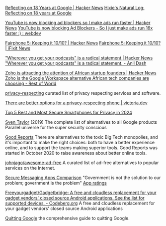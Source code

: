 
[Reflecting on 18 Years at Google | Hacker News](https://news.ycombinator.com/item?id=38381573)
[Hixie's Natural Log: Reflecting on 18 years at Google](https://ln.hixie.ch/?start=1700627373&count=1)

[YouTube is now blocking ad blockers so I make ads run faster | Hacker News](https://news.ycombinator.com/item?id=38397817)
[YouTube is now blocking Ad Blockers - So I just make ads run 16x faster :) : webdev](https://web.archive.org/web/20240122111004/https://old.reddit.com/r/webdev/comments/181vbmk/youtube_is_now_blocking_ad_blockers_so_i_just/)

[Fairphone 5: Keeping it 10/10? | Hacker News](https://news.ycombinator.com/item?id=38555115)
[Fairphone 5: Keeping it 10/10? | iFixit News](https://www.ifixit.com/News/87664/fairphone-5-keeping-it-10-10)

["Wherever you get your podcasts" is a radical statement | Hacker News](https://news.ycombinator.com/item?id=39287163)
["Wherever you get your podcasts" is a radical statement. - Anil Dash](https://www.anildash.com//2024/02/06/wherever-you-get-podcasts/)

[Zoho is attracting the attention of African startup founders | Hacker News](https://news.ycombinator.com/item?id=40113168)
[Zoho is the Google Workspace alternative African tech companies are choosing - Rest of World](https://restofworld.org/2024/zoho-google-workspace-alternative-africa/)

[privacy-respecting](https://github.com/nikitavoloboev/privacy-respecting)
curated list of privacy respecting services and software.

[There are better options for a privacy-respecting phone | victoria.dev](https://victoria.dev/blog/there-are-better-options-for-a-privacy-respecting-phone/)

[Top 5 Best and Most Secure Smartphones for Privacy in 2024](https://vpnoverview.com/privacy/devices/the-best-secure-smartphones-for-privacy/)

[Sven Taylor](https://www.techspot.com/news/80729-complete-list-alternatives-all-google-products.html)
(2019) The complete list of alternatives to all Google products
Parallel universe for the super security conscious

[Good Reports](https://goodreports.com/)
There are alternatives to the toxic Big Tech monopolies, and it's important to make the right choices: both to have a better experience online, and to support the teams making superior tools. Good Reports was started in October 2020 to raise awareness about better online tools.

[johnjago/awesome-ad-free](https://github.com/johnjago/awesome-ad-free)
A curated list of ad-free alternatives to popular services on the Internet.

[Secure Messaging Apps Comparison](https://www.securemessagingapps.com/)
"Government is not the solution to our problem; government is the problem"
[App ratings](https://www.securemessagingapps.com/ratings/)

[Freeyourgadget/Gadgetbridge: A free and cloudless replacement for your gadget vendors' closed source Android applications. See the list for supported devices. - Codeberg.org](https://codeberg.org/Freeyourgadget/Gadgetbridge)
A free and cloudless replacement for your gadget vendors' closed source Android applications

[Quitting Google](https://lifehacker.com/the-comprehensive-guide-to-quitting-google-1830001964)
the comprehensive guide to quitting Google.
